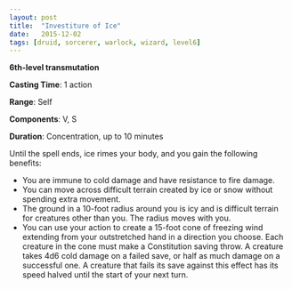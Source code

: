 ```yaml
---
layout: post
title:  "Investiture of Ice"
date:   2015-12-02
tags: [druid, sorcerer, warlock, wizard, level6]
---
```


**6th-level transmutation**

**Casting Time**: 1 action

**Range**: Self

**Components**: V, S

**Duration**: Concentration, up to 10 minutes

Until the spell ends, ice rimes your body, and you gain the following benefits:

* You are immune to cold damage and have resistance to fire damage.
* You can move across difficult terrain created by ice or snow without spending extra movement.
* The ground in a 10-foot radius around you is icy and is difficult terrain for creatures other than you. The radius moves with you.
* You can use your action to create a 15-foot cone of freezing wind extending from your outstretched hand in a direction you choose. Each creature in the cone must make a Constitution saving throw. A creature takes 4d6 cold damage on a failed save, or half as much damage on a successful one. A creature that fails its save against this effect has its speed halved until the start of your next turn.

